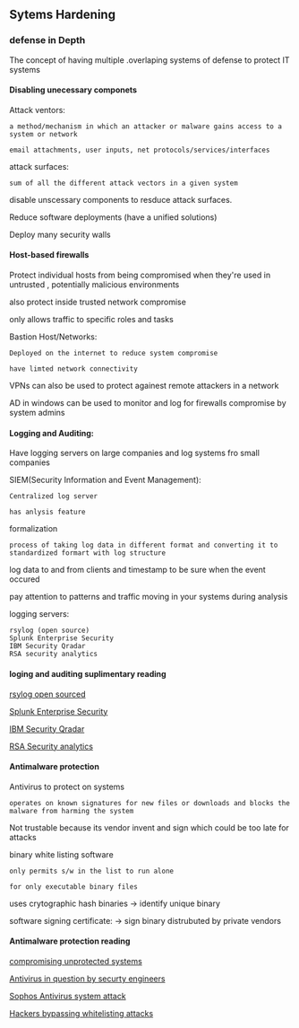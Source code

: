 
## Sytems Hardening 

### defense in Depth

The concept of having multiple .overlaping systems of defense to protect IT systems

#### Disabling unecessary componets 

Attack ventors:

    a method/mechanism in which an attacker or malware gains access to a system or network

    email attachments, user inputs, net protocols/services/interfaces

attack surfaces:

    sum of all the different attack vectors in a given system

disable unscessary components to resduce attack surfaces.

Reduce software deployments (have a unified solutions)

Deploy many security walls


#### Host-based firewalls

Protect individual hosts from being compromised when they're used in untrusted ,  potentially malicious environments

also protect inside trusted network compromise

only allows traffic to specific roles and tasks

Bastion Host/Networks:

    Deployed on the internet to reduce system compromise

    have limted network connectivity

VPNs can also be used to protect againest remote attackers in a network

AD in windows can be used to monitor and log for firewalls compromise by system admins 



#### Logging and Auditing:

Have logging servers on large companies and log systems fro small companies

SIEM(Security Information and Event Management):

    Centralized log server

    has anlysis feature

formalization

    process of taking log data in different format and converting it to standardized formart with log structure

log data to and from clients and timestamp to be sure when  the event occured

pay attention to patterns and traffic moving in your systems during analysis 

logging servers:

    rsylog (open source)
    Splunk Enterprise Security
    IBM Security Qradar
    RSA security analytics


#### loging and auditing suplimentary reading

[rsylog open sourced](https://github.com/rsyslog/rsyslog)

[Splunk Enterprise Security](https://www.splunk.com/)

[IBM Security Qradar](https://www.ibm.com/security/security-intelligence/qradar)

[RSA Security analytics](https://community.rsa.com/docs/DOC-41639)



#### Antimalware protection

Antivirus to protect on systems

    operates on known signatures for new files or downloads and blocks the malware from harming the system

Not trustable because its vendor invent and sign which could be too late for attacks

binary white listing software

    only permits s/w in the list to run alone

    for only executable binary files

uses crytographic hash binaries -> identify unique binary

software signing certificate: -> sign binary distrubuted by private vendors

#### Antimalware protection reading

[compromising unprotected systems](https://isc.sans.edu/survivaltime.html)

[Antivirus in question by securty engineers](http://robert.ocallahan.org/2017/01/disable-your-antivirus-software-except.html)

[Sophos Antivirus system attack](http://lock.cmpxchg8b.com/Sophail.pdf)

[Hackers bypassing whitelisting attacks](http://www.crn.com/news/security/240148192/bit9-admits-systems-breach-stolen-code-signing-certificates.htm)

